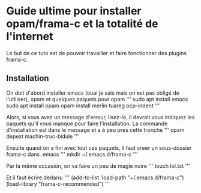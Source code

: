 # Guide ultime pour installer opam/frama-c et la totalité de l'internet

Le but de ce tuto est de pouvoir travailler et faire fonctionner des plugins frama-c.

## Installation
On doit d'abord installer emacs (ouai je sais mais on est pas obligé de l'utiliser), opam et quelques paquets pour opam
'''
sudo apt install emacs
sudo apt install opam
opam install merlin tuareg ocp-indent
'''

Alors, si vous avez un message d'erreur, lisez-le, il devrait vous indiquez les paquets qu'il vous manque pour faire l'installation.
La commande d'installation est dans le message et a à peu pres cette tronche
'''
opam depext machin-truc-bidule
'''

Ensuite quand on a fini avec tout ces paquets, il faut creer un sous-dossier frama-c dans .emacs
'''
mkdir ~/.emacs.d/frama-c
'''

Par la même occasion, on va faire un peu de magie noire
'''
touch lol.txt
'''

Et il faut écrire dedans:
'''
(add-to-list 'load-path "~/.emacs.d/frama-c")
(load-library "frama-c-recommended")
'''

